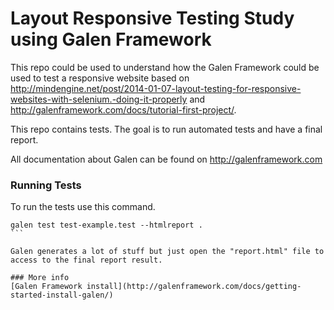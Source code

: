 # Layout Responsive Testing Study using Galen Framework

This repo could be used to understand how the Galen Framework could be used to test a responsive website based on http://mindengine.net/post/2014-01-07-layout-testing-for-responsive-websites-with-selenium.-doing-it-properly and http://galenframework.com/docs/tutorial-first-project/.

This repo contains tests. The goal is to run automated tests and have a final report. 

All documentation about Galen can be found on http://galenframework.com

### Running Tests
To run the tests use this command.

````
galen test test-example.test --htmlreport .
```

Galen generates a lot of stuff but just open the "report.html" file to access to the final report result.

### More info
[Galen Framework install](http://galenframework.com/docs/getting-started-install-galen/)
